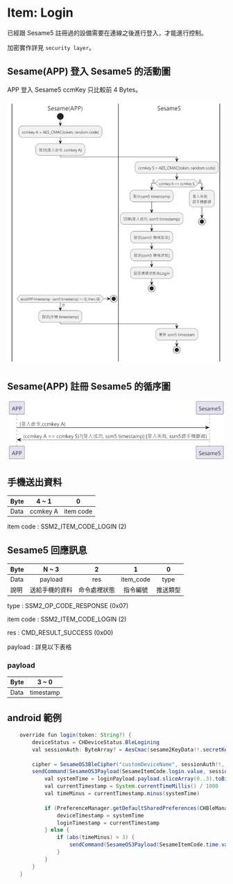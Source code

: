 # Item: Login 
已經跟 Sesame5 註冊過的設備需要在連線之後進行登入，才能進行控制。

加密實作詳見 `security layer`。

## Sesame(APP) 登入 Sesame5 的活動圖
APP 登入 Sesame5 ccmKey 只比較前 4 Bytes。

<p align="left" >
  <img src="../src/login/ssm5登入_活動圖.png" alt="" title="">
</p>
 
## Sesame(APP) 註冊 Sesame5 的循序圖

<p align="left" >
  <img src="../src/login/ssm5登入_循序圖.png" alt="" title="">
</p>

## 手機送出資料
| Byte | 4 ~ 1     | 0         |
|------|:---------:|:---------:|
| Data | ccmkey A  | item code |

item code : SSM2_ITEM_CODE_LOGIN (2)


## Sesame5 回應訊息
| Byte  | N ~ 3   | 2      | 1         | 0    |
|-------|:-------:|:------:|:---------:|:----:|
| Data  | payload | res    | item_code | type |
| 說明    | 送給手機的資料 | 命令處裡狀態 | 指令編號      | 推送類型 |

type : SSM2_OP_CODE_RESPONSE (0x07)

item code : SSM2_ITEM_CODE_LOGIN (2)

res : CMD_RESULT_SUCCESS (0x00)

payload : 詳見以下表格

### payload
| Byte | 3 ~ 0  |
|------|:-------:|
| Data | timestamp |


## android 範例

```java
    override fun login(token: String?) {
        deviceStatus = CHDeviceStatus.BleLogining
        val sessionAuth: ByteArray? = AesCmac(sesame2KeyData!!.secretKey.hexStringToByteArray(), 16).computeMac(mSesameToken)

        cipher = SesameOS3BleCipher("customDeviceName", sessionAuth!!, ("00" + mSesameToken.toHexString()).hexStringToByteArray())
        sendCommand(SesameOS3Payload(SesameItemCode.login.value, sessionAuth!!.sliceArray(0..3)), DeviceSegmentType.plain) { loginPayload ->
            val systemTime = loginPayload.payload.sliceArray(0..3).toBigLong()
            val currentTimestamp = System.currentTimeMillis() / 1000
            val timeMinus = currentTimestamp.minus(systemTime)

            if (PreferenceManager.getDefaultSharedPreferences(CHBleManager.appContext).getString("nickname", "")?.contains(BuildConfig.testname) == true) {
                deviceTimestamp = systemTime
                loginTimestamp = currentTimestamp
            } else {
                if (abs(timeMinus) > 3) {
                    sendCommand(SesameOS3Payload(SesameItemCode.time.value, System.currentTimeMillis().toUInt32ByteArray()), DeviceSegmentType.cipher) {}
                }
            }
        }
    }
```